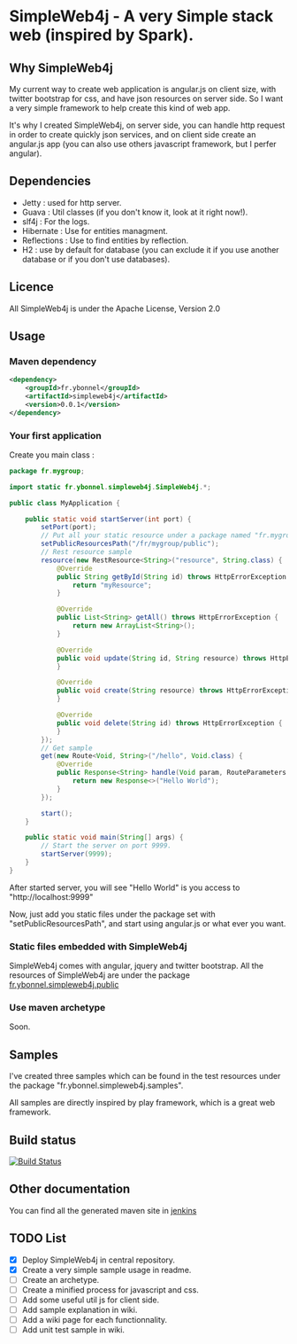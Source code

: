 SimpleWeb4j - A very Simple stack web (inspired by Spark).
==============================================

## Why SimpleWeb4j

My current way to create web application is angular.js on client size, with twitter bootstrap for css, and have json resources on server side.
So I want a very simple framework to help create this kind of web app.

It's why I created SimpleWeb4j, on server side, you can handle http request in order to create quickly json services,
and on client side create an angular.js app (you can also use others javascript framework, but I perfer angular).

## Dependencies

- Jetty : used for http server.
- Guava : Util classes (if you don't know it, look at it right now!).
- slf4j : For the logs.
- Hibernate : Use for entities managment.
- Reflections : Use to find entities by reflection.
- H2 : use by default for database (you can exclude it if you use another database or if you don't use databases).

## Licence

All SimpleWeb4j is under the Apache License, Version 2.0


## Usage

### Maven dependency

```xml
<dependency>
    <groupId>fr.ybonnel</groupId>
    <artifactId>simpleweb4j</artifactId>
    <version>0.0.1</version>
</dependency>
```

### Your first application

Create you main class :
```java
package fr.mygroup;

import static fr.ybonnel.simpleweb4j.SimpleWeb4j.*;

public class MyApplication {

    public static void startServer(int port) {
        setPort(port);
        // Put all your static resource under a package named "fr.mygroup.public"
        setPublicResourcesPath("/fr/mygroup/public");
        // Rest resource sample
        resource(new RestResource<String>("resource", String.class) {
            @Override
            public String getById(String id) throws HttpErrorException {
                return "myResource";
            }

            @Override
            public List<String> getAll() throws HttpErrorException {
                return new ArrayList<String>();
            }

            @Override
            public void update(String id, String resource) throws HttpErrorException {
            }

            @Override
            public void create(String resource) throws HttpErrorException {
            }

            @Override
            public void delete(String id) throws HttpErrorException {
            }
        });
        // Get sample
        get(new Route<Void, String>("/hello", Void.class) {
            @Override
            public Response<String> handle(Void param, RouteParameters routeParams) {
                return new Response<>("Hello World");
            }
        });

        start();
    }

    public static void main(String[] args) {
        // Start the server on port 9999.
        startServer(9999);
    }
}
```

After started server, you will see "Hello World" is you access to "http://localhost:9999"

Now, just add you static files under the package set with "setPublicResourcesPath", and start using angular.js or what ever you want.

### Static files embedded with SimpleWeb4j

SimpleWeb4j comes with angular, jquery and twitter bootstrap. All the resources of SimpleWeb4j are under the package [fr.ybonnel.simpleweb4j.public](https://github.com/ybonnel/SimpleWeb4j/tree/master/src/main/resources/fr/ybonnel/simpleweb4j/public)

### Use maven archetype

Soon.

## Samples

I've created three samples which can be found in the test resources under the package "fr.ybonnel.simpleweb4j.samples".

All samples are directly inspired by play framework, which is a great web framework.

## Build status

[![Build Status](https://simpleweb4j.ci.cloudbees.com/job/SimpleWeb4j-build/badge/icon)](https://simpleweb4j.ci.cloudbees.com/job/SimpleWeb4j-build/)

## Other documentation

You can find all the generated maven site in [jenkins](https://simpleweb4j.ci.cloudbees.com/job/SimpleWeb4j-build/site/)

## TODO List

- [x] Deploy SimpleWeb4j in central repository.
- [x] Create a very simple sample usage in readme.
- [ ] Create an archetype.
- [ ] Create a minified process for javascript and css.
- [ ] Add some useful util js for client side.
- [ ] Add sample explanation in wiki.
- [ ] Add a wiki page for each functionnality.
- [ ] Add unit test sample in wiki.

